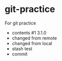 # git-practice
For git practice

- contents #1 3.1.0
- changed from remote
- changed from local
- stash test 
- commit
